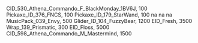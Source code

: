 CID_530_Athena_Commando_F_BlackMonday_1BV6J, 100
Pickaxe_ID_376_FNCS, 100
Pickaxe_ID_179_StarWand, 100
na
na
na
MusicPack_039_Envy, 500
Glider_ID_104_FuzzyBear, 1200
EID_Fresh, 3500
Wrap_139_Prismatic, 300
EID_Floss, 5000
CID_598_Athena_Commando_M_Mastermind, 1500
